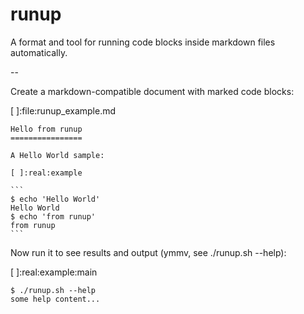 runup
=====

A format and tool for running code blocks inside markdown files automatically.

--

Create a markdown-compatible document with marked code blocks:

[ ]:file:runup_example.md

	Hello from runup
	================

	A Hello World sample:

	[ ]:real:example

	```
	$ echo 'Hello World'
	Hello World
	$ echo 'from runup'
	from runup
	```


Now run it to see results and output (ymmv, see ./runup.sh --help):

[ ]:real:example:main

	$ ./runup.sh --help
	some help content...
